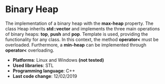 # Binary Heap

The implementation of a binary heap with the __max-heap__ property.
The class Heap inherits __std::vector__ and implements the three main operations of binary heaps: __top__, __push__ and __pop__.
Template is used, providing the functionality for any class.
In this context, the method __operator<__ must be overloaded.
Furthermore, a __min-heap__ can be implemented through __operator<__ overloading.

- __Platforms__: Linux and Windows __(not tested)__
- __Used libraries__: STL
- __Programming language__: C++
- __Last code change__: 12/02/2019